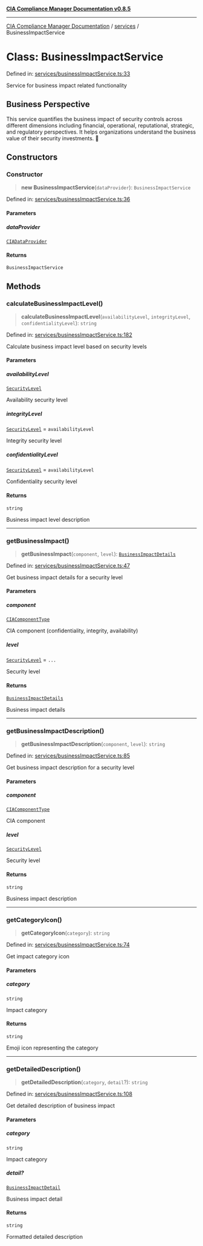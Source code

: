 [**CIA Compliance Manager Documentation v0.8.5**](../../README.md)

***

[CIA Compliance Manager Documentation](../../modules.md) / [services](../README.md) / BusinessImpactService

# Class: BusinessImpactService

Defined in: [services/businessImpactService.ts:33](https://github.com/Hack23/cia-compliance-manager/blob/4f2006283e1cd56feb8daea1f810b2bc8c1b1d1b/src/services/businessImpactService.ts#L33)

Service for business impact related functionality

## Business Perspective

This service quantifies the business impact of security controls across
different dimensions including financial, operational, reputational,
strategic, and regulatory perspectives. It helps organizations understand
the business value of their security investments. 💼

## Constructors

### Constructor

> **new BusinessImpactService**(`dataProvider`): `BusinessImpactService`

Defined in: [services/businessImpactService.ts:36](https://github.com/Hack23/cia-compliance-manager/blob/4f2006283e1cd56feb8daea1f810b2bc8c1b1d1b/src/services/businessImpactService.ts#L36)

#### Parameters

##### dataProvider

[`CIADataProvider`](../../types/interfaces/CIADataProvider.md)

#### Returns

`BusinessImpactService`

## Methods

### calculateBusinessImpactLevel()

> **calculateBusinessImpactLevel**(`availabilityLevel`, `integrityLevel`, `confidentialityLevel`): `string`

Defined in: [services/businessImpactService.ts:182](https://github.com/Hack23/cia-compliance-manager/blob/4f2006283e1cd56feb8daea1f810b2bc8c1b1d1b/src/services/businessImpactService.ts#L182)

Calculate business impact level based on security levels

#### Parameters

##### availabilityLevel

[`SecurityLevel`](../../index/type-aliases/SecurityLevel.md)

Availability security level

##### integrityLevel

[`SecurityLevel`](../../index/type-aliases/SecurityLevel.md) = `availabilityLevel`

Integrity security level

##### confidentialityLevel

[`SecurityLevel`](../../index/type-aliases/SecurityLevel.md) = `availabilityLevel`

Confidentiality security level

#### Returns

`string`

Business impact level description

***

### getBusinessImpact()

> **getBusinessImpact**(`component`, `level`): [`BusinessImpactDetails`](../../types/interfaces/BusinessImpactDetails.md)

Defined in: [services/businessImpactService.ts:47](https://github.com/Hack23/cia-compliance-manager/blob/4f2006283e1cd56feb8daea1f810b2bc8c1b1d1b/src/services/businessImpactService.ts#L47)

Get business impact details for a security level

#### Parameters

##### component

[`CIAComponentType`](../../types/type-aliases/CIAComponentType.md)

CIA component (confidentiality, integrity, availability)

##### level

[`SecurityLevel`](../../index/type-aliases/SecurityLevel.md) = `...`

Security level

#### Returns

[`BusinessImpactDetails`](../../types/interfaces/BusinessImpactDetails.md)

Business impact details

***

### getBusinessImpactDescription()

> **getBusinessImpactDescription**(`component`, `level`): `string`

Defined in: [services/businessImpactService.ts:85](https://github.com/Hack23/cia-compliance-manager/blob/4f2006283e1cd56feb8daea1f810b2bc8c1b1d1b/src/services/businessImpactService.ts#L85)

Get business impact description for a security level

#### Parameters

##### component

[`CIAComponentType`](../../types/type-aliases/CIAComponentType.md)

CIA component

##### level

[`SecurityLevel`](../../index/type-aliases/SecurityLevel.md)

Security level

#### Returns

`string`

Business impact description

***

### getCategoryIcon()

> **getCategoryIcon**(`category`): `string`

Defined in: [services/businessImpactService.ts:74](https://github.com/Hack23/cia-compliance-manager/blob/4f2006283e1cd56feb8daea1f810b2bc8c1b1d1b/src/services/businessImpactService.ts#L74)

Get impact category icon

#### Parameters

##### category

`string`

Impact category

#### Returns

`string`

Emoji icon representing the category

***

### getDetailedDescription()

> **getDetailedDescription**(`category`, `detail`?): `string`

Defined in: [services/businessImpactService.ts:108](https://github.com/Hack23/cia-compliance-manager/blob/4f2006283e1cd56feb8daea1f810b2bc8c1b1d1b/src/services/businessImpactService.ts#L108)

Get detailed description of business impact

#### Parameters

##### category

`string`

Impact category

##### detail?

[`BusinessImpactDetail`](../../types/interfaces/BusinessImpactDetail.md)

Business impact detail

#### Returns

`string`

Formatted detailed description
